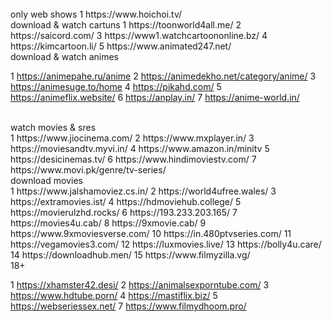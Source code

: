 






<br>
only web shows
1 https://www.hoichoi.tv/



<br>
download & watch cartuns
1 https://toonworld4all.me/
2 https://saicord.com/
3 https://www1.watchcartoononline.bz/
4 https://kimcartoon.li/
5 https://www.animated247.net/



<br>
download & watch animes
<br>

1 https://animepahe.ru/anime
2 https://animedekho.net/category/anime/
3 https://animesuge.to/home
4 https://pikahd.com/
5 https://animeflix.website/
6 https://anplay.in/
7 https://anime-world.in/



<br>
watch movies & sres
<br>
1 https://www.jiocinema.com/
2 https://www.mxplayer.in/
3 https://moviesandtv.myvi.in/
4 https://www.amazon.in/minitv
5 https://desicinemas.tv/
6 https://www.hindimoviestv.com/
7 https://www.movi.pk/genre/tv-series/

<br>
download movies
<br>
1 https://www.jalshamoviez.cs.in/
2 https://world4ufree.wales/
3 https://extramovies.ist/
4 https://hdmoviehub.college/
5 https://movierulzhd.rocks/
6 https://193.233.203.165/
7 https://movies4u.cab/
8 https://9xmovie.cab/
9 https://www.9xmoviesverse.com/
10 https://in.480ptvseries.com/
11 https://vegamovies3.com/
12 https://luxmovies.live/
13 https://bolly4u.care/
14 https://downloadhub.men/
15 https://www.filmyzilla.vg/

<br>
18+
<br>

1 https://xhamster42.desi/
2 https://animalsexporntube.com/
3  https://www.hdtube.porn/
4 https://mastiflix.biz/
5 https://webseriessex.net/
7 https://www.filmydhoom.pro/
